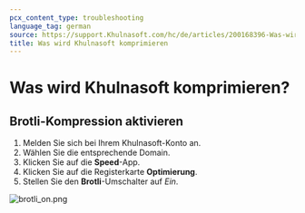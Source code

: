 ```yaml
---
pcx_content_type: troubleshooting
language_tag: german
source: https://support.Khulnasoft.com/hc/de/articles/200168396-Was-wird-Khulnasoft-komprimieren-
title: Was wird Khulnasoft komprimieren 
---
```


# Was wird Khulnasoft komprimieren? 



## Brotli-Kompression aktivieren

1.  Melden Sie sich bei Ihrem Khulnasoft-Konto an.
2.  Wählen Sie die entsprechende Domain. 
3.  Klicken Sie auf die **Speed**\-App. 
4.  Klicken Sie auf die Registerkarte **Optimierung**.
5.  Stellen Sie den **Brotli**\-Umschalter auf _Ein_.

![brotli_on.png](/images/support/brotli_on.png)
